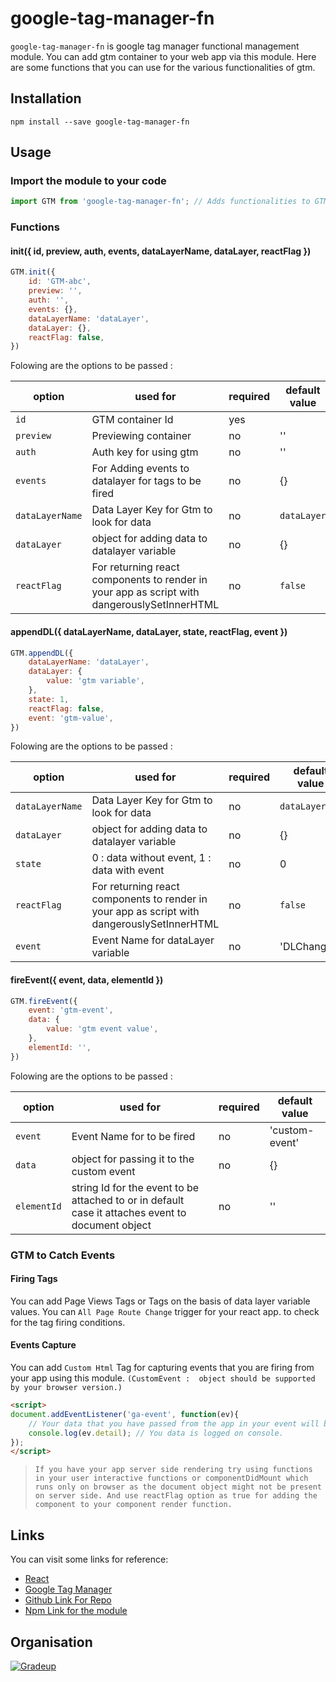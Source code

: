 # google-tag-manager-fn

`google-tag-manager-fn` is google tag manager functional management module. You can add gtm container to your web app via this module. Here are some functions that you can use for the various functionalities of gtm.

## Installation
``` shell
npm install --save google-tag-manager-fn
```

## Usage

### Import the module to your code
``` javascript
import GTM from 'google-tag-manager-fn'; // Adds functionalities to GTM variable
```

### Functions 
#### init({ id, preview, auth, events, dataLayerName, dataLayer, reactFlag })
``` javascript
GTM.init({
    id: 'GTM-abc', 
    preview: '', 
    auth: '', 
    events: {}, 
    dataLayerName: 'dataLayer', 
    dataLayer: {}, 
    reactFlag: false,
})
```
Folowing are the options to be passed :

| option              | used for | required      | default value                   |
| ------------------- |----------| ------------- |-------------------------------- |
| `id`               | GTM container Id | yes ||
| `preview`          | Previewing container | no | '' |
| `auth`             | Auth key for using gtm | no | '' |
| `events`           | For Adding events to datalayer for tags to be fired | no | {}  |
| `dataLayerName`    | Data Layer Key for Gtm to look for data | no  | `dataLayer`    |
| `dataLayer`          | object for adding data to datalayer variable | no     | {}   |
| `reactFlag`  | For returning react components to render in your app as script with dangerouslySetInnerHTML | no  | `false` |

#### appendDL({ dataLayerName, dataLayer, state, reactFlag, event })
``` javascript
GTM.appendDL({
    dataLayerName: 'dataLayer', 
    dataLayer: {
        value: 'gtm variable',
    }, 
    state: 1,
    reactFlag: false,
    event: 'gtm-value',
})
```
Folowing are the options to be passed :

| option              | used for | required      | default value                   |
| ------------------- |----------| ------------- |-------------------------------- |
| `dataLayerName`    | Data Layer Key for Gtm to look for data | no  | `dataLayer`    |
| `dataLayer`          | object for adding data to datalayer variable | no     | {}   |
| `state`          | 0 : data without event, 1 : data with event  | no     | 0   |
| `reactFlag`  | For returning react components to render in your app as script with dangerouslySetInnerHTML | no  | `false` |
| `event`          | Event Name for dataLayer variable | no     | 'DLChanged'   |

#### fireEvent({ event, data, elementId })
``` javascript
GTM.fireEvent({
    event: 'gtm-event',
    data: {
        value: 'gtm event value',
    }, 
    elementId: '',
})
```
Folowing are the options to be passed :

| option              | used for | required      | default value                   |
| ------------------- |----------| ------------- |-------------------------------- |
| `event`          | Event Name for to be fired | no     | 'custom-event'   |
| `data`          | object for passing it to the custom event | no     | {}   |
| `elementId`   | string Id for the event to be attached to or in default case it attaches event to document object  | no     | ''   |

### GTM to Catch Events

#### Firing Tags

You can add Page Views Tags or Tags on the basis of data layer variable values.
You can `All Page Route Change` trigger for your react app. to check for the tag firing conditions.

#### Events Capture

You can add `Custom Html` Tag for capturing events that you are firing from your app using this module. `(CustomEvent :  object should be supported by your browser version.)`
```html
<script>
document.addEventListener('ga-event', function(ev){
    // Your data that you have passed from the app in your event will be available in ev.detail.
    console.log(ev.detail); // You data is logged on console.
});
</script>
```


> `If you have your app server side rendering try using functions in your user interactive functions or componentDidMount which runs only on browser as the document object might not be present on server side. And use reactFlag option as true for adding the component to your component render function.`

## Links

You can visit some links for reference:

* [React](https://reactjs.org/)
* [Google Tag Manager](https://developers.google.com/tag-manager/devguide)
* [Github Link For Repo](https://github.com/gradeup/google-tag-manager-fn)
* [Npm Link for the module](https://www.npmjs.com/package/google-tag-manager-fn)

## Organisation
[![Gradeup](https://gs-post-images.grdp.co/2017/2/img1486706448140-41-rs-high-webp.png)](https://gradeup.co)

